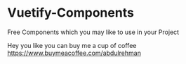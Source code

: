 # Vuetify-Components
Free Components which you may like to use in your Project

Hey you like you can buy me a cup of coffee
https://www.buymeacoffee.com/abdulrehman
